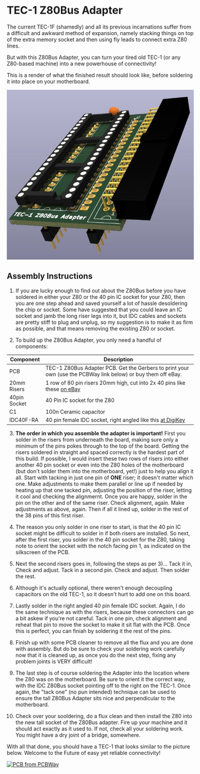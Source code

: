 # TEC-1 Z80Bus Adapter

The current TEC-1F (shamedly) and all its previous incarnations suffer from a difficult and awkward method of expansion, namely stacking things on top of the extra memory socket and then using fly leads to connect extra Z80 lines.

But with this Z80Bus Adapter, you can turn your tired old TEC-1 (or any Z80-based machine) into a new powerhouse of connectivity!

This is a render of what the finished result should look like, before soldering it into place on your motherboard.

![Z80Bus Adapter](TEC-1_Z80Bus_Adapter_Render.jpg)

## Assembly Instructions
1. If you are lucky enough to find out about the Z80Bus before you have soldered in either your Z80 or the 40 pin IC socket for your Z80, then you are one step ahead and saved yourself a lot of hassle desoldering the chip or socket. Some have suggested that you could leave an IC socket and jamb the long riser legs into it, but IDC cables and sockets are pretty stiff to plug and unplug, so my suggestion is to make it as firm as possible, and that means removing the existing Z80 or socket.

2. To build up the Z80Bus Adapter, you only need a handful of components:

| Component | Description |
|---|---|
| PCB | TEC-1 Z80Bus Adapter PCB. Get the Gerbers to print your own (use the PCBWay link below) or buy them off eBay.|
| 20mm Risers | 1 row of 80 pin risers 20mm high, cut into 2x 40 pins like these [on eBay](https://www.ebay.com.au/itm/283986436718)|
| 40pin Socket | 40 Pin IC socket for the Z80 |
| C1 | 100n Ceramic capacitor |
| IDC40F-RA | 40 pin female IDC socket, right angled  like this [at DigiKey](https://www.digikey.com.au/en/products/detail/sullins-connector-solutions/SFH11-PBPC-D20-RA-BK/1990101)|

3. <b>The order in which you assemble the adapter is important!</b> First you solder in the risers from underneath the board, making sure only a minimum of the pins pokes through to the top of the board. Getting the risers soldered in straight and spaced correctly is the hardest part of this build. If possible, I would insert these two rows of risers into either another 40 pin socket or even into the Z80 holes of the motherboard (but don't solder them into the motherboard, yet!) just to help you align it all. Start with tacking in just one pin of <b>ONE</b> riser; it doesn't matter which one. Make adjustments to make them parallel or line up if needed by heating up that one tacked pin, adjusting the position of the riser, letting it cool and checking the alignmernt. Once you are happy, solder in the pin on the other and of the same riser. Check alignment, again. Make adjustments as above, again. Then if all it lined up, solder in the rest of the 38 pins of this first riser.

4. The reason you only solder in one riser to start, is that the 40 pin IC socket might be difficult to solder in if both risers are installed. So next, after the first riser, you solder in the 40 pin socket for the Z80, taking note to orient the socket with the notch facing pin 1, as indicated on the silkscreen of the PCB.

5. Next the second risers goes in, following the steps as per 3)... Tack it in, Check and adjust. Tack in a second pin. Check and adjust. Then solder the rest.

6. Although it's actually optional, there weren't enough decoupling capacitors on the old TEC-1, so it doesn't hurt to add one on this board.

7. Lastly solder in the right angled 40 pin female IDC socket. Again, I do the same technique as with the risers, because these connectors can go a bit askew if you're not careful. Tack in one pin, check alignment and reheat that pin to move the socket to make it sit flat with the PCB. Once this is perfect, you can finiah by soldering it the rest of the pins.

8. Finish up with some PCB cleaner to remove all the flux and you are done with assembly. But do be sure to check your soldering work carefully now that it is cleaned up, as once you do the next step, fixing any problem joints is VERY difficult!

9. The last step is of course soldering the Adapter into the location where the Z80 was on the motherboard. Be sure to orient it the correct way, with the IDC Z80Bus socket pointing off to the right on the TEC-1. Once again, the "tack one" (no pun intended) technique can be used to ensure the tall Z80Bus Adapter sits nice and perpendicular to the motherboard.

10. Check over your sooldering, do a flux clean and then install the Z80 into the new tall socket of the Z80Bus adapter. Fire up your machine and it should act exactly as it used to. If not, check all your soldering work. You might have a dry joint of a bridge, somewhere.

With all that done, you should have a TEC-1 that looks similar to the picture below. Welcome to the Future of easy yet reliable connectivity!

<a href="https://www.pcbway.com/project/shareproject/W236084ASZ31_TEC_Z80Bus_Converter_fd657783.html"><img src="https://www.pcbway.com/project/img/images/frompcbway-1220.png" alt="PCB from PCBWay" /></a>
